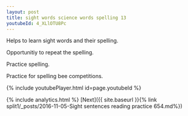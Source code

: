 ```yaml
---
layout: post
title: sight words science words spelling 13
youtubeId: 4_XLlOTU8Pc
---
```

 
 
Helps to learn sight words and their spelling.

Opportunitiy to repeat the spelling. 

Practice spelling. 
 
Practice for spelling bee competitions. 
 
{% include youtubePlayer.html id=page.youtubeId %}
 
 
{% include analytics.html %} 
[Next]({{ site.baseurl }}{% link  split1/_posts/2016-11-05-Sight sentences reading practice 654.md%})
 
